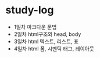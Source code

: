 # study-log
* 1일차 마크다운 문법
* 2일차 html구조와 head, body
* 3일차 html 텍스트, 리스트, 표
* 4일차 html 폼, 시멘틱 태그, 레이아웃
